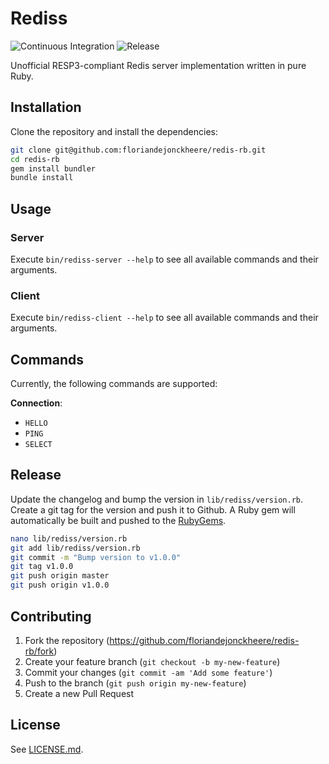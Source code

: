 # Rediss

![Continuous Integration](https://github.com/floriandejonckheere/redis-rb/workflows/Continuous%20Integration/badge.svg)
![Release](https://img.shields.io/github/v/release/floriandejonckheere/redis-rb?label=Latest%20release)

Unofficial RESP3-compliant Redis server implementation written in pure Ruby.

## Installation

Clone the repository and install the dependencies:

```sh
git clone git@github.com:floriandejonckheere/redis-rb.git
cd redis-rb
gem install bundler
bundle install
```

## Usage

### Server

Execute `bin/rediss-server --help` to see all available commands and their arguments.

### Client

Execute `bin/rediss-client --help` to see all available commands and their arguments.

## Commands

Currently, the following commands are supported:

**Connection**:
- `HELLO`
- `PING`
- `SELECT`

## Release

Update the changelog and bump the version in `lib/rediss/version.rb`.
Create a git tag for the version and push it to Github.
A Ruby gem will automatically be built and pushed to the [RubyGems](https://www.rubygems.org/).

```sh
nano lib/rediss/version.rb
git add lib/rediss/version.rb
git commit -m "Bump version to v1.0.0"
git tag v1.0.0
git push origin master
git push origin v1.0.0
```

## Contributing

1. Fork the repository (<https://github.com/floriandejonckheere/redis-rb/fork>)
2. Create your feature branch (`git checkout -b my-new-feature`)
3. Commit your changes (`git commit -am 'Add some feature'`)
4. Push to the branch (`git push origin my-new-feature`)
5. Create a new Pull Request

## License

See [LICENSE.md](LICENSE.md).
